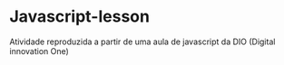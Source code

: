# Javascript-lesson
Atividade reproduzida a partir de uma aula de javascript da DIO (Digital innovation One)
